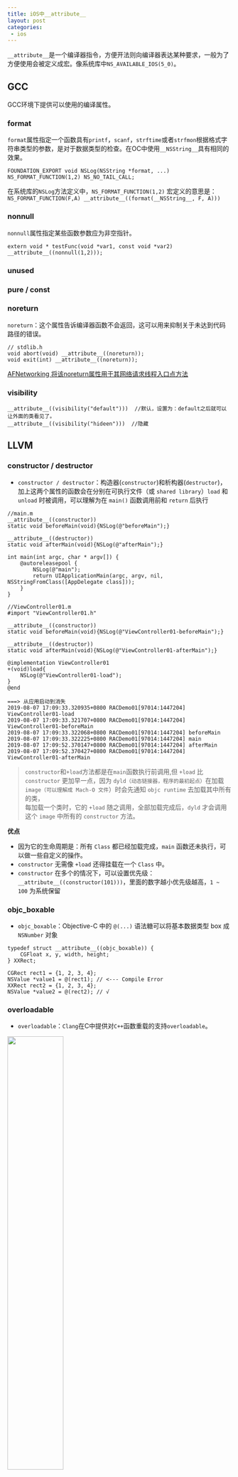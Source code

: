 ```yaml
---
title: iOS中__attribute__
layout: post
categories:
 - ios
---
```


`__attribute__`是一个编译器指令，方便开法则向编译器表达某种要求，一般为了方便使用会被定义成宏。像系统库中`NS_AVAILABLE_IOS(5_0)`。

## GCC

GCC环境下提供可以使用的编译属性。

### format

`format`属性指定一个函数具有`printf`，`scanf`，`strftime`或者`strfmon`根据格式字符串类型的参数，是对于数据类型的检查。在OC中使用`__NSString__`具有相同的效果。

```
FOUNDATION_EXPORT void NSLog(NSString *format, ...) NS_FORMAT_FUNCTION(1,2) NS_NO_TAIL_CALL;
```

在系统库的`NSLog`方法定义中，`NS_FORMAT_FUNCTION(1,2)` 宏定义的意思是：`NS_FORMAT_FUNCTION(F,A) __attribute__((format(__NSString__, F, A)))`

### nonnull

`nonnull`属性指定某些函数参数应为非空指针。

```
extern void * testFunc(void *var1, const void *var2) __attribute__((nonnull(1,2)));
```

### unused

### pure / const

### noreturn

`noreturn`：这个属性告诉编译器函数不会返回，这可以用来抑制关于未达到代码路径的错误。

```
// stdlib.h
void abort(void) __attribute__((noreturn));
void exit(int) __attribute__((noreturn));        
```

[AFNetworking 将该noreturn属性用于其网络请求线程入口点方法](https://github.com/AFNetworking/AFNetworking/blob/1.1.0/AFNetworking/AFURLConnectionOperation.m#L157)

### visibility
```
__attribute__((visibility("default")))  //默认，设置为：default之后就可以让外面的类看见了。
__attribute__((visibility("hideen")))  //隐藏
```

## LLVM

### constructor / destructor
* `constructor / destructor`：构造器(`constructor`)和析构器(`destructor`)，加上这两个属性的函数会在分别在可执行文件（或 `shared library`）`load` 和 `unload` 时被调用，可以理解为在 `main()` 函数调用前和 `return` 后执行

```
//main.m
__attribute__((constructor))
static void beforeMain(void){NSLog(@"beforeMain");}

__attribute__((destructor))
static void afterMain(void){NSLog(@"afterMain");}

int main(int argc, char * argv[]) {
    @autoreleasepool {
        NSLog(@"main");
        return UIApplicationMain(argc, argv, nil, NSStringFromClass([AppDelegate class]));
    }
}

//ViewController01.m
#import "ViewController01.h"

__attribute__((constructor))
static void beforeMain(void){NSLog(@"ViewController01-beforeMain");}

__attribute__((destructor))
static void afterMain(void){NSLog(@"ViewController01-afterMain");}

@implementation ViewController01
+(void)load{
    NSLog(@"ViewController01-load");
}
@end

===> 从应用启动到消失
2019-08-07 17:09:33.320935+0800 RACDemo01[97014:1447204] ViewController01-load
2019-08-07 17:09:33.321707+0800 RACDemo01[97014:1447204] ViewController01-beforeMain
2019-08-07 17:09:33.322068+0800 RACDemo01[97014:1447204] beforeMain
2019-08-07 17:09:33.322225+0800 RACDemo01[97014:1447204] main
2019-08-07 17:09:52.370147+0800 RACDemo01[97014:1447204] afterMain
2019-08-07 17:09:52.370427+0800 RACDemo01[97014:1447204] ViewController01-afterMain
```

> `constructor`和`+load`方法都是在`main`函数执行前调用,但 `+load` 比 `constructor` 更加早一点，因为 `dyld（动态链接器，程序的最初起点）`在加载 `image（可以理解成 Mach-O 文件`）时会先通知 `objc runtime` 去加载其中所有的类， <br/>
> 每加载一个类时，它的 `+load` 随之调用，全部加载完成后，`dyld` 才会调用这个 `image` 中所有的 `constructor` 方法。

**优点**

* 因为它的生命周期是：所有 `Class` 都已经加载完成，`main` 函数还未执行，可以做一些自定义的操作。
* `constructor` 无需像 `+load` 还得挂载在一个 `Class` 中。
* `constructor` 在多个的情况下，可以设置优先级：`__attribute__((constructor(101)))`，里面的数字越小优先级越高，`1 ~ 100` 为系统保留

### objc_boxable
* `objc_boxable`：Objective-C 中的 `@(...)` 语法糖可以将基本数据类型 box 成 `NSNumber` 对象

```
typedef struct __attribute__((objc_boxable)) {
    CGFloat x, y, width, height;
} XXRect;

CGRect rect1 = {1, 2, 3, 4};
NSValue *value1 = @(rect1); // <--- Compile Error
XXRect rect2 = {1, 2, 3, 4};
NSValue *value2 = @(rect2); // √
```

### overloadable
* `overloadable`：`Clang`在C中提供对`C++`函数重载的支持`overloadable`。

<img src="/assets/images/ios_attribute/16.png" width = "50%" height = "50%"/>

修改过以后就可以实现 重载的功能：

<img src="/assets/images/ios_attribute/17.png" width = "50%" height = "50%"/>

### deprecated

* `deprecated`：在编译时会报过时警告

<img src="/assets/images/ios_attribute/15.png" width = "50%" height = "50%"/>

### availability
`availability`：使用版本、平台情况及相关说明信息

* `introduced`：引进的版本
* `deprecated`：废弃的版本，还能使用，并没有移除，而是提醒用户迁移到其他API
* `obsoleted`：移除的版本，不能再使用
* `unavailable`：那些平台不能用
* `message`：额外提示信息，比如迁移到某某API

支持的平台：
* `ios`：Apple的iOS操作系统。
* `macosx`：Apple的OS X操作系统。

**方法**
```
-(void)testFunction1 __attribute__((availability(ios,introduced=2_0,deprecated=4_0,obsoleted=11_0,message="这是个测试信息")));
-(void)testFunction2 NS_CLASS_DEPRECATED_IOS(2_0,9_0,"这是个测试信息"); // NS_CLASS_DEPRECATED_IOS 这是系统定义的。
```

<img src="/assets/images/ios_attribute/07.png" width = "50%" height = "50%"/>

**类**
```
__attribute__((availability(ios,introduced=2_0,deprecated=4_0,obsoleted=11_0,message="这是个测试信息")))
@interface ViewController01 : UIViewController
@end

或者

NS_CLASS_DEPRECATED_IOS(2_0,9_0,"这是个测试信息")
@interface ViewController01 : UIViewController
@end
```

<img src="/assets/images/ios_attribute/08.png" width = "50%" height = "50%"/>

**unavailable**
```
// 定义在ios平台不能用,强制使用会报错
-(void)testFunction1 __attribute__((availability(ios,unavailable,message="这是个测试信息")));
或者
-(void)testFunction1 NS_UNAVAILABLE;
```

<img src="/assets/images/ios_attribute/09.png" width = "50%" height = "50%"/>

### unavailable
* `unavailable`：告诉编译器某方法不可用，如果强行调用编译器会提示错误

```
@property (strong,nonatomic) id var1 NS_UNAVAILABLE;
-(void)testFunction1 __attribute__((unavailable("这是个测试信息")));
```

<img src="/assets/images/ios_attribute/10.png" width = "50%" height = "50%"/>

### nonnull
* `nonnull`：编译器对`函数参数`进行检查，不能为`null`，参数类型必须为指针类型（包括对象）

<img src="/assets/images/ios_attribute/11.png" width = "50%" height = "50%"/>

从上面的方法可以看出，`nonnull`必须为指针类型，所以优化结果：

```
-(void)testFunctionWithPara1:(NSString*)para1 para2:(NSString*)para2 para3:(NSInteger)para3 __attribute__((nonnull(1,2)));
```

<img src="/assets/images/ios_attribute/12.png" width = "50%" height = "50%"/>

### objc_root_class
* `objc_root_class`：表示这个类是一个基类

`NSObject`就是通过`OBJC_ROOT_CLASS`来设置为基类的。

```
OBJC_ROOT_CLASS
@interface NSObject <NSObject> {
}
@end
```

OBJC_ROOT_CLASS

```
#if !defined(OBJC_ROOT_CLASS)
#   if __has_attribute(objc_root_class)
#       define OBJC_ROOT_CLASS __attribute__((objc_root_class))
#   else
#       define OBJC_ROOT_CLASS
#   endif
#endif
```

### objc_designated_initializer
* `objc_designated_initializer`：指定类的初始化方法，并不是对使用者，而是对类内部的实现
* 规则：如果该类有`objc_designated_initializer`的初始化方法，那么它必须覆盖实现`父类的objc_designated_initializer`方法

### objc_requires_super
* `objc_requires_super`：表示子类在重写父类的方法的时候，必须先调用super方法，否则会有警告

<img src="/assets/images/ios_attribute/13.png" width = "50%" height = "50%"/>

### objc_subclassing_restricted
* `objc_subclassing_restricted`：表示该类不能被继

<img src="/assets/images/ios_attribute/14.png" width = "50%" height = "50%"/>

### objc_runtime_name
* `objc_runtime_name`：用于 @interface 或 @protocol，将类或协议的名字在编译时指定成另一个。

```
__attribute__((objc_runtime_name("SarkGay")))
@interface Sark : NSObject
@end

NSLog(@"%@", NSStringFromClass([Sark class])); // "SarkGay"
```

最直接的用处就是进行代码混淆：
```
__attribute__((objc_runtime_name("40ea43d7629d01e4b8d6289a132482d0dd5df4fa")))
@interface SecretClass : NSObject
@end
```

```
/ @singleton 包裹了 __attribute__((objc_runtime_name(...)))
// 将类名改名成 "SINGLETON_Sark_sharedInstance"
@singleton(Sark, sharedInstance)
@interface Sark : NSObject
+ (instancetype)sharedInstance;
@end
```

在运行时用 `__attribute__((constructor))` 获取入口时机，用 `runtime` 找到这个类，反解出 `sharedInstance` 这个 `selector` 信息，动态将 `+ alloc`，`- init` 等方法替换，返回 `+ sharedInstance` 单例。


### warn_unused_result
* `warn_unused_result` 如果方法定义有返回值，调用的时候没有定义变量进行承接，就会显示警告

<img src="/assets/images/ios_attribute/18.png" width = "50%" height = "50%"/>

---

### cleanup
`__attribute__((cleanup(...)))`：用于修饰一个`变量(基础变量、系统对象类型、自定义Class类型)`，在它的`作用域结束(包括大括号结束、return、goto、break、exception等各种情况)`时可以自动执行一个指定的方法。

```
// 系统对象类型
// 指定一个cleanup方法，注意入参是所修饰变量的地址，类型要一样
// 对于指向objc对象的指针(id *)，如果不强制声明__strong默认是__autoreleasing，造成类型不匹配
static void stringCleanUp(__strong NSString **string) {
    NSLog(@"%@", *string);
}
// 在某个方法中：
{
    __strong NSString *string __attribute__((cleanup(stringCleanUp))) = @"sunnyxx";
} // 当运行到这个作用域结束时，自动调用stringCleanUp


// 自定义的Class
static void sarkCleanUp(__strong Sark **sark) {
    NSLog(@"%@", *sark);
}
__strong Sark *sark __attribute__((cleanup(sarkCleanUp))) = [Sark new];


// 基本类型
static void intCleanUp(NSInteger *integer) {
    NSLog(@"%d", *integer);
}
NSInteger integer __attribute__((cleanup(intCleanUp))) = 1;
```

* `cleanup`：用于修饰一个变量，在它的作用域结束时可以自动执行一个指定的方法
* [黑魔法__attribute__((cleanup))](http://blog.sunnyxx.com/2014/09/15/objc-attribute-cleanup/)

## 使用block

```
static void blockCleanUp(__strong void(^*block)(void)) {
    (*block)();
}

- (BOOL)application:(UIApplication *)application didFinishLaunchingWithOptions:(NSDictionary *)launchOptions {
    // 加了个`unused`的attribute用来消除`unused variable`的warning
    __strong void(^block)(void) __attribute__((cleanup(blockCleanUp), unused)) = ^{
        NSLog(@"I'm dying...");
    };
    // ... 很多代码
    return YES;
}
```

`I'm dying...` 这句话会在`didFinishLaunchingWithOptions`方法执行完以后输出。<mark>将一段写在前面的代码最后执行</mark>

可以将成对出现的代码写在一起，比如说一个lock：<br/>
```
NSRecursiveLock *aLock = [[NSRecursiveLock alloc] init];
[aLock lock];
// 这里有100多万行
[aLock unlock]; // 看到这儿的时候早忘了和哪个lock对应着了
```

---

## 参考资料
* [__attribute__](https://nshipster.com/__attribute__/)
* [__attribute__ 总结](https://www.jianshu.com/p/29eb7b5c8b2d)
* [Clang Attributes 黑魔法小记](http://blog.sunnyxx.com/2016/05/14/clang-attributes/)
* [Clang 3.8 documentation](http://releases.llvm.org/3.8.0/tools/clang/docs/AttributeReference.html)
